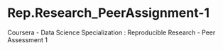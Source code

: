 Rep.Research_PeerAssignment-1
=============================

Coursera - Data Science Specialization : Reproducible Research - Peer Assessment 1
